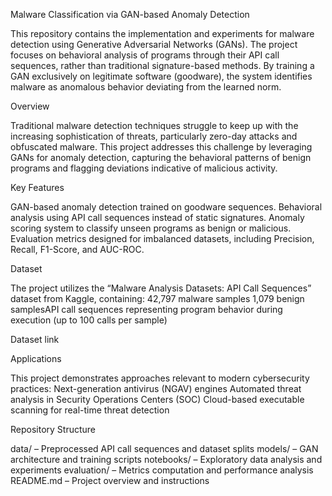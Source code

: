 Malware Classification via GAN-based Anomaly Detection

This repository contains the implementation and experiments for malware detection using Generative Adversarial Networks (GANs). The project focuses on behavioral analysis of programs through their API call sequences, rather than traditional signature-based methods. By training a GAN exclusively on legitimate software (goodware), the system identifies malware as anomalous behavior deviating from the learned norm.

Overview

Traditional malware detection techniques struggle to keep up with the increasing sophistication of threats, particularly zero-day attacks and obfuscated malware. This project addresses this challenge by leveraging GANs for anomaly detection, capturing the behavioral patterns of benign programs and flagging deviations indicative of malicious activity.

Key Features

GAN-based anomaly detection trained on goodware sequences.
Behavioral analysis using API call sequences instead of static signatures.
Anomaly scoring system to classify unseen programs as benign or malicious.
Evaluation metrics designed for imbalanced datasets, including Precision, Recall, F1-Score, and AUC-ROC.

Dataset

The project utilizes the “Malware Analysis Datasets: API Call Sequences” dataset from Kaggle, containing:
42,797 malware samples
1,079 benign samplesAPI call sequences representing program behavior during execution (up to 100 calls per sample)

Dataset link

Applications

This project demonstrates approaches relevant to modern cybersecurity practices:
Next-generation antivirus (NGAV) engines
Automated threat analysis in Security Operations Centers (SOC)
Cloud-based executable scanning for real-time threat detection

Repository Structure

data/ – Preprocessed API call sequences and dataset splits
models/ – GAN architecture and training scripts
notebooks/ – Exploratory data analysis and experiments
evaluation/ – Metrics computation and performance analysis
README.md – Project overview and instructions